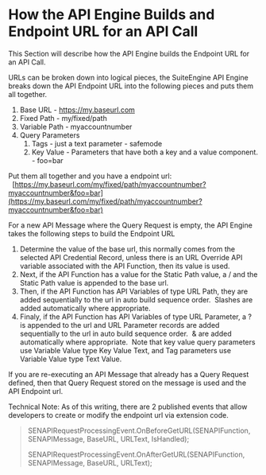 # How the API Engine Builds and Endpoint URL for an API Call

This Section will describe how the API Engine builds the Endpoint URL for an API Call.

URLs can be broken down into logical pieces, the SuiteEngine API Engine breaks down the API Endpoint URL into the following pieces and puts them all together.

1.  Base URL - https://my.baseurl.com
2.  Fixed Path - my/fixed/path
3.  Variable Path - myaccountnumber
4.  Query Parameters
    1.  Tags - just a text parameter - safemode
    2.  Key Value - Parameters that have both a key and a value component. - foo=bar

Put them all together and you have a endpoint url:   [https://my.baseurl.com/my/fixed/path/myaccountnumber?myaccountnumber&foo=bar](https://my.baseurl.com/my/fixed/path/myaccountnumber?myaccountnumber&foo=bar)

For a new API Message where the Query Request is empty, the API Engine takes the following steps to build the Endpoint URL

1.  Determine the value of the base url, this normally comes from the selected API Credential Record, unless there is an URL Override API variable associated with the API Function, then its value is used.
2.  Next, if the API Function has a value for the Static Path value, a / and the Static Path value is appended to the base url.
3.  Then, if the API Function has API Variables of type URL Path, they are added sequentially to the url in auto build sequence order.  Slashes are added automatically where appropriate.
4.  Finaly, if the API Function has API Variables of type URL Parameter, a ? is appended to the url and URL Parameter records are added sequentially to the url in auto build sequence order.  & are added automatically where appropriate.  Note that key value query parameters use Variable Value type Key Value Text, and Tag parameters use Variable Value type Text Value.

If you are re-executing an API Message that already has a Query Request defined, then that Query Request stored on the message is used and the API Endpoint url.

Technical Note: As of this writing, there are 2 published events that allow developers to create or modify the endpoint url via extension code.

> SENAPIRequestProcessingEvent.OnBeforeGetURL(SENAPIFunction, SENAPIMessage, BaseURL, URLText, IsHandled);
>
> SENAPIRequestProcessingEvent.OnAfterGetURL(SENAPIFunction, SENAPIMessage, BaseURL, URLText);
